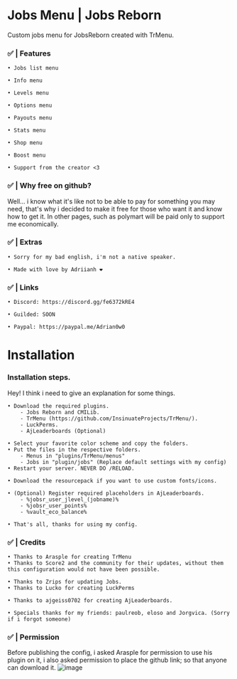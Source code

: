 # Jobs Menu | Jobs Reborn

Custom jobs menu for JobsReborn created with TrMenu.

### ✅ | Features

  	• Jobs list menu

  	• Info menu

  	• Levels menu

  	• Options menu

  	• Payouts menu

  	• Stats menu

  	• Shop menu

  	• Boost menu

  	• Support from the creator <3

### ✅ | Why free on github?

Well... i know what it's like not to be able to pay for something you may need, that's why i decided to make it free for those who want it and know how to get it.
In other pages, such as polymart will be paid only to support me economically.

### ✅ | Extras

  	• Sorry for my bad english, i'm not a native speaker.

  	• Made with love by Adriianh ❤️

### ✅ | Links

	• Discord: https://discord.gg/fe6372kRE4

	• Guilded: SOON

	• Paypal: https://paypal.me/Adrian0w0


# **Installation**
### Installation steps.

Hey!
I think i need to give an explanation for some things.

	• Download the required plugins.
		- Jobs Reborn and CMILib.
		- TrMenu (https://github.com/InsinuateProjects/TrMenu/).
		- LuckPerms.
		- AjLeaderboards (Optional)

  	• Select your favorite color scheme and copy the folders.
	• Put the files in the respective folders.
		- Menus in "plugins/TrMenu/menus"
		- Jobs in "plugin/jobs" (Replace default settings with my config)
  	• Restart your server. NEVER DO /RELOAD.

	• Download the resourcepack if you want to use custom fonts/icons.

	• (Optional) Register required placeholders in AjLeaderboards.
		- %jobsr_user_jlevel_(jobname)%
		- %jobsr_user_points%
		- %vault_eco_balance%

	• That's all, thanks for using my config.


### ✅ | Credits

	• Thanks to Arasple for creating TrMenu
	• Thanks to Score2 and the community for their updates, without them this configuration would not have been possible.

	• Thanks to Zrips for updating Jobs.
	• Thanks to Lucko for creating LuckPerms

	• Thanks to ajgeiss0702 for creating AjLeaderboards.

	• Specials thanks for my friends: paulreob, eloso and Jorgvica. (Sorry if i forgot someone)


### ✅ | Permission

Before publishing the config, i asked Arasple for permission to use his plugin on it, i also asked permission to place the github link; so that anyone can download it.
![image](https://user-images.githubusercontent.com/65142788/156084205-0b54c788-aaa1-4056-b65a-1cdc17099397.png)



